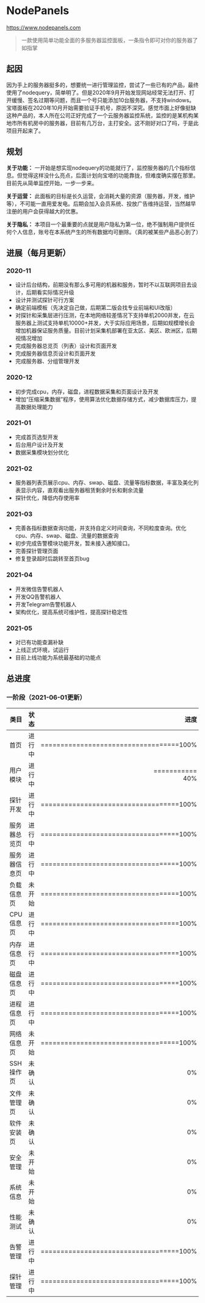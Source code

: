 # NodePanels
https://www.nodepanels.com

>一款使用简单功能全面的多服务器监控面板，一条指令即可对你的服务器了如指掌

## 起因
因为手上的服务器挺多的，想要统一进行管理监控，尝试了一些已有的产品，最终使用了nodequery，简单明了。但是2020年9月开始发现网站经常无法打开、打开缓慢、签名过期等问题，而且一个号只能添加10台服务器，不支持windows。宝塔面板在2020年10月开始需要验证手机号，原因不深究。感觉市面上好像挺缺这种产品的，本人所在公司正好完成了一个云服务器监控系统，监控的是某机构某地市所有机房中的服务器，目前有几万台，主打安全。这不刚好对口了吗，于是此项目开起来了。

## 规划
**关于功能：** 一开始是想实现nodequery的功能就行了，监控服务器的几个指标信息。但觉得这样没什么亮点，后面计划向宝塔的功能靠拢，但难度确实摆在那里。目前先从简单监控开始，一步一步来。

**关于运营：** 此面板的目标是长久运营，会消耗大量的资源（服务器，开发，维护等），不可能一直用爱发电。后期会加入会员系统、投放广告维持运营，当然越早注册的用户会获得越大的优惠。

**关于隐私：** 本项目一个最重要的点就是用户隐私为第一位，绝不强制用户提供任何个人信息，账号在本系统产生的所有数据均可删除。（真的被某些产品恶心到了）

## 进展（每月更新）

### 2020-11
- 设计后台结构，前期没有那么多可用的机器和服务，暂时不以互联网项目去设计，后期看实际情况升级
- 设计并测试探针可行方案
- 确定前端模板（先决定自己做，后期第二版会找专业前端和UI改版）
- 对探针和采集层进行压测，在本地网络较差情况下支持单机2000并发，在云服务器上测试支持单机10000+并发，大于实际应用场景，后期如规模增长会增加机器保证服务质量。目前计划采集机部署在亚太区、美区、欧洲区，后期视情况增加
- 完成服务器总览页（列表）设计和页面开发
- 完成服务器信息页设计和页面开发  
- 完成服务器、分组管理开发

### 2020-12
- 初步完成cpu，内存，磁盘，进程数据采集和页面设计及开发
- 增加“压缩采集数据”程序，使用算法优化数据存储方式，减少数据库压力，提高数据处理能力

### 2021-01
- 完成首页选型开发
- 后台用户设计及开发
- 数据采集模块划分优化

### 2021-02
- 服务器列表页展示cpu、内存、swap、磁盘、流量等指标数据，丰富及美化列表显示内容，直观看出服务器租赁剩余时长和剩余流量
- 探针优化，降低内存使用率

### 2021-03
- 完善各指标数据查询功能，并支持自定义时间查询，不同粒度查询。优化cpu、内存、swap、磁盘、流量的数据查询
- 初步完成告警模块功能开发，暂未接入通知接口。
- 完善探针管理页面
- 修复登录超时后跳转至首页bug

### 2021-04
- 开发微信告警机器人
- 开发QQ告警机器人
- 开发Telegram告警机器人
- 架构优化，提高系统可维护性，提高探针稳定性

### 2021-05
- 对已有功能查漏补缺
- 上线正式环境，试运行
- 目前上线功能为系统最基础的功能点

## 总进度
### 一阶段（2021-06-01更新）
类目|状态|进度
--|:--:|--:
首页|进行中|===================================100%
用户模块|进行中|=========== 　　　　　　　　　　　　　　　　40%
探针开发|进行中|===================================100%
服务器总览页|进行中|===================================100%
服务器信息页|进行中|===================================100%
负载信息页|未开始|===================================100%
CPU信息页|进行中|===================================100%
内存信息页|进行中|===================================100%
磁盘信息页|进行中|===================================100%
进程信息页|进行中|===================================100%
网络信息页|未开始|===================================100%
SSH操作页|未确认|0%
文件管理页|未确认|0%
软件安装页|未确认|0%
安全管理|未开始|0%
系统信息|未开始|0%
性能测试|未确认|0%
告警管理|进行中|===================================100%
探针管理|进行中|===================================100%
